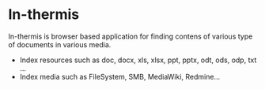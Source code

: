 # In-thermis

In-thermis is browser based application for finding contens of various type of documents in various media.

* Index resources such as doc, docx, xls, xlsx, ppt, pptx, odt, ods, odp, txt ...
* Index media such as FileSystem, SMB, MediaWiki, Redmine...

